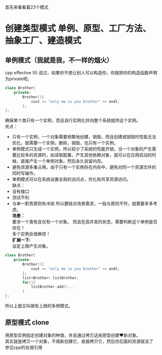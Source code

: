 首先来看看着23个模式
# 创建类型模式 单例、原型、工厂方法、抽象工厂、建造模式
## 单例模式（我就是我，不一样的烟火）
cpp effective 55 说过，如果你不想让别人可以构造你，你就把你的构造函数声明为private吧。<br>
```cpp
class Brother{
    private:
        Brother(){
            cout << "only me is you brother" << endl;
        };
};
```
确保某个类只有一个实例，而且自行实例化并向整个系统提供这个实例。<br>
优点：<br>
* 只有一个实例，一个对象需要频繁地创建，销毁，而且创建或销毁时性能无法优化，就需要一个实例，删除，销毁，也只有一个实例。
* 单例模式只生成一个实例，所以较少了系统的性能开销，当一个对象的产生需要比较多的资源时，如读取配置，产生其他依赖对象，就可以在应用启动的时候，直接产生一个单例对象。然后永久驻留内存。<br>
* 避免资源多重占用，由于只有一个实例存在内存中，避免对同一个资源文件的同时写操作。
* 单例模式可以在系统设置全局的访问点，优化和共享资源访问。<br>
缺点：<br>
* 没有接口
* 测试不利
* 与单一职责原则有冲突
所以要结合场景需求，一般与原则不符，就需要多多考虑。<br>
**场景：**<br>
要求一个类有且仅有一个对象。
而且在高并发的状态，需要判断这个单例是否存在！<br>
多个实例会很麻烦！<br>
**扩展一下:**<br>
设定上限产生对象。
```cpp
class Brother{
    private:
        Brother(){
            cout << "only me is you brother" << endl;
        };
        list<Brother> listBrother;
        for(){
            listBrother.add()...
        }
};
```
所以上面又叫做有上限的多例模式。<br>
## 原型模式 clone
用原型实例指定创建对象的种类，并且通过拷贝这些原型创建❤️新对象。<br>
其实就是拷贝一个对象，不用新创建它，直接拷贝它，然后你后面的资源就没了<br>
参见cpp的右值引用
